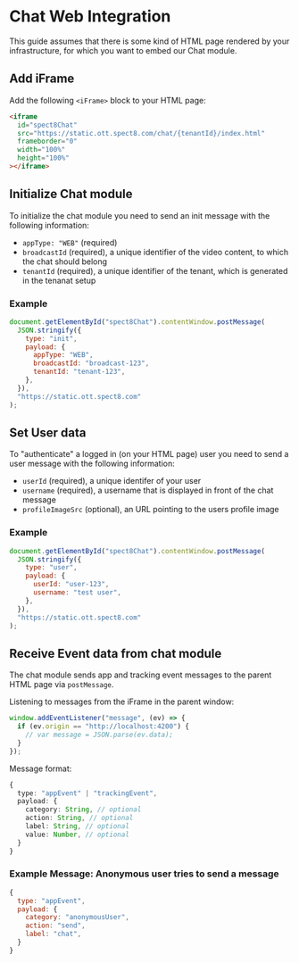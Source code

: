 # Chat Web Integration

This guide assumes that there is some kind of HTML page rendered by your infrastructure, for which you want to embed our Chat module.

## Add iFrame

Add the following `<iFrame>` block to your HTML page:

```html
<iframe
  id="spect8Chat"
  src="https://static.ott.spect8.com/chat/{tenantId}/index.html"
  frameborder="0"
  width="100%"
  height="100%"
></iframe>
```

## Initialize Chat module

To initialize the chat module you need to send an init message with the following information:

- `appType: "WEB"` (required)
- `broadcastId` (required), a unique identifier of the video content, to which the chat should belong
- `tenantId` (required), a unique identifier of the tenant, which is generated in the tenanat setup

### Example

```javascript
document.getElementById("spect8Chat").contentWindow.postMessage(
  JSON.stringify({
    type: "init",
    payload: {
      appType: "WEB",
      broadcastId: "broadcast-123",
      tenantId: "tenant-123",
    },
  }),
  "https://static.ott.spect8.com"
);
```

## Set User data

To "authenticate" a logged in (on your HTML page) user you need to send a user message with the following information:

- `userId` (required), a unique identifer of your user
- `username` (required), a username that is displayed in front of the chat message
- `profileImageSrc` (optional), an URL pointing to the users profile image

### Example

```javascript
document.getElementById("spect8Chat").contentWindow.postMessage(
  JSON.stringify({
    type: "user",
    payload: {
      userId: "user-123",
      username: "test user",
    },
  }),
  "https://static.ott.spect8.com"
);
```

## Receive Event data from chat module

The chat module sends app and tracking event messages to the parent HTML page via `postMessage`.

Listening to messages from the iFrame in the parent window:

```javascript
window.addEventListener("message", (ev) => {
  if (ev.origin == "http://localhost:4200") {
    // var message = JSON.parse(ev.data);
  }
});
```

Message format:

```typescript
{
  type: "appEvent" | "trackingEvent",
  payload: {
    category: String, // optional
    action: String, // optional
    label: String, // optional
    value: Number, // optional
  }
}
```

### Example Message: Anonymous user tries to send a message

```javascript
{
  type: "appEvent",
  payload: {
    category: "anonymousUser",
    action: "send",
    label: "chat",
  }
}
```
